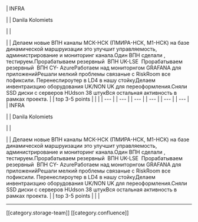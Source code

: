 





| INFRA

 | 
| Danila Kolomiets

 | 
| 

 | 
| Делаем новые ВПН каналы МСК-НСК (ПМИРА-НСК, М1-НСК) на базе динамической маршруизации это улучшит управляемость, администрирование и мониторинг канала.Один ВПН сделали , тестируем.Прорабатываем резервный  ВПН UK-LSE  Прорабатываем резервный  ВПН СY- AzureРаботаем над мониторнгом GRAFANA для приложенийРешали мелкий проблемы связаные с RiskRoom все пофиксили. Перенеслироутер в LD4 в нашу стойкуДелаем инвентраизцию оборудования UK/NON UK для переоформления.Сняли SSD диски с серверов HUdson 38 штукВся остальная активность в рамках проекта. | 
| top 3-5 points | 
|  | 
|  --- | 
|  --- | 
|  --- | 
|  --- | 
|  --- | 
|  --- | 
| INFRA

 | 
| Danila Kolomiets

 | 
| 

 | 
| Делаем новые ВПН каналы МСК-НСК (ПМИРА-НСК, М1-НСК) на базе динамической маршруизации это улучшит управляемость, администрирование и мониторинг канала.Один ВПН сделали , тестируем.Прорабатываем резервный  ВПН UK-LSE  Прорабатываем резервный  ВПН СY- AzureРаботаем над мониторнгом GRAFANA для приложенийРешали мелкий проблемы связаные с RiskRoom все пофиксили. Перенеслироутер в LD4 в нашу стойкуДелаем инвентраизцию оборудования UK/NON UK для переоформления.Сняли SSD диски с серверов HUdson 38 штукВся остальная активность в рамках проекта. | 
| top 3-5 points | 
|  | 







*****

[[category.storage-team]] 
[[category.confluence]] 

